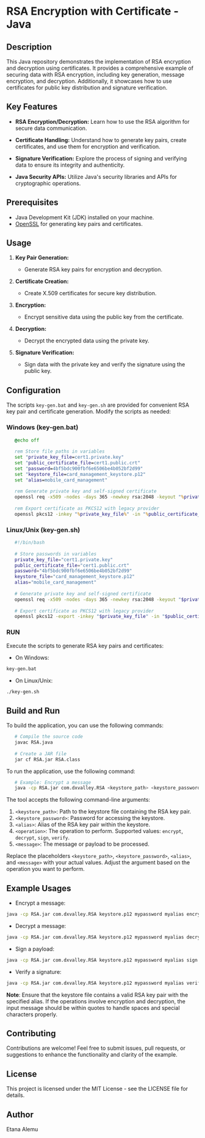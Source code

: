 # RSA Encryption with Certificate - Java

## Description

This Java repository demonstrates the implementation of RSA encryption and decryption using certificates. It provides a comprehensive example of securing data with RSA encryption, including key generation, message encryption, and decryption. Additionally, it showcases how to use certificates for public key distribution and signature verification.

## Key Features

- **RSA Encryption/Decryption:** Learn how to use the RSA algorithm for secure data communication.

- **Certificate Handling:** Understand how to generate key pairs, create certificates, and use them for encryption and verification.

- **Signature Verification:** Explore the process of signing and verifying data to ensure its integrity and authenticity.

- **Java Security APIs:** Utilize Java's security libraries and APIs for cryptographic operations.

## Prerequisites

- Java Development Kit (JDK) installed on your machine.
- [OpenSSL](https://www.openssl.org/) for generating key pairs and certificates.

## Usage

1. **Key Pair Generation:**
   - Generate RSA key pairs for encryption and decryption.

2. **Certificate Creation:**
   - Create X.509 certificates for secure key distribution.

3. **Encryption:**
   - Encrypt sensitive data using the public key from the certificate.

4. **Decryption:**
   - Decrypt the encrypted data using the private key.

5. **Signature Verification:**
   - Sign data with the private key and verify the signature using the public key.

## Configuration

The scripts `key-gen.bat` and `key-gen.sh` are provided for convenient RSA key pair and certificate generation. Modify the scripts as needed:

### Windows (key-gen.bat)

```bat
   @echo off
   
   rem Store file paths in variables
   set "private_key_file=cert1.private.key"
   set "public_certificate_file=cert1.public.crt"
   set "password=4bf5bdc900fbf6e6506be4b052bf2d99"
   set "keystore_file=card_management_keystore.p12"
   set "alias=mobile_card_management"
   
   rem Generate private key and self-signed certificate
   openssl req -x509 -nodes -days 365 -newkey rsa:2048 -keyout "%private_key_file%" -out "%public_certificate_file%"  -subj "/CN=Mobile Card Management/OU=DxValley/O=Cooperative Bank of Oromia/L=Addis Ababa/ST=Addis Ababa/C=ET"
   
   rem Export certificate as PKCS12 with legacy provider
   openssl pkcs12 -inkey "%private_key_file%" -in "%public_certificate_file%" -export -out "%keystore_file%" -name "%alias%" -legacy -passout pass:%password%
```

### Linux/Unix (key-gen.sh)

```bash
   #!/bin/bash
   
   # Store passwords in variables
   private_key_file="cert1.private.key"
   public_certificate_file="cert1.public.crt"
   password="4bf5bdc900fbf6e6506be4b052bf2d99"
   keystore_file="card_management_keystore.p12"
   alias="mobile_card_management"
   
   # Generate private key and self-signed certificate
   openssl req -x509 -nodes -days 365 -newkey rsa:2048 -keyout "$private_key_file" -out "$public_certificate_file" -subj "/CN=Mobile Card Management/OU=DxValley/O=Cooperative Bank of Oromia/L=Addis Ababa/ST=Addis Ababa/C=ET"
   
   # Export certificate as PKCS12 with legacy provider
   openssl pkcs12 -export -inkey "$private_key_file" -in "$public_certificate_file" -out "$keystore_file" -name "$alias" -passout pass:"$password"
```

### RUN 

Execute the scripts to generate RSA key pairs and certificates:

- On Windows:
```bat
key-gen.bat 
```

- On Linux/Unix:
```bash
./key-gen.sh
```

## Build and Run

To build the application, you can use the following commands:

```bash
   # Compile the source code
   javac RSA.java
   
   # Create a JAR file
   jar cf RSA.jar RSA.class
```

To run the application, use the following command:


```bash
   # Example: Encrypt a message
   java -cp RSA.jar com.dxvalley.RSA <keystore_path> <keystore_password> <alias> encrypt "Hello, World!"
```

The tool accepts the following command-line arguments:

1. `<keystore_path>`: Path to the keystore file containing the RSA key pair.
2. `<keystore_password>`: Password for accessing the keystore.
3. `<alias>`: Alias of the RSA key pair within the keystore.
4. `<operation>`: The operation to perform. Supported values: `encrypt`, `decrypt`, `sign`, `verify`.
5. `<message>`: The message or payload to be processed.

Replace the placeholders `<keystore_path>`, `<keystore_password>`, `<alias>`, and `<message>` with your actual values. Adjust the <operation> argument based on the operation you want to perform.

## Example Usages
- Encrypt a message:

```bash
java -cp RSA.jar com.dxvalley.RSA keystore.p12 mypassword myalias encrypt "Hello, World!"
```
- Decrypt a message:

```bash
java -cp RSA.jar com.dxvalley.RSA keystore.p12 mypassword myalias decrypt "EncryptedBase64String"
```
- Sign a payload:

```bash
java -cp RSA.jar com.dxvalley.RSA keystore.p12 mypassword myalias sign "PayloadToSign"
```
- Verify a signature:

```bash
java -cp RSA.jar com.dxvalley.RSA keystore.p12 mypassword myalias verify "Base64EncodedSignature" "OriginalPayload"
```
**Note**: Ensure that the keystore file contains a valid RSA key pair with the specified alias. If the operations involve encryption and decryption, the input message should be within quotes to handle spaces and special characters properly.

## Contributing
Contributions are welcome! Feel free to submit issues, pull requests, or suggestions to enhance the functionality and clarity of the example.

## License
This project is licensed under the MIT License - see the LICENSE file for details.

## Author
Etana Alemu